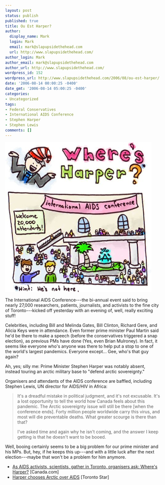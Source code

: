 ```yaml
---
layout: post
status: publish
published: true
title: Ou Est Harper?
author:
  display_name: Mark
  login: Mark
  email: mark@slapupsidethehead.com
  url: http://www.slapupsidethehead.com/
author_login: Mark
author_email: mark@slapupsidethehead.com
author_url: http://www.slapupsidethehead.com/
wordpress_id: 152
wordpress_url: http://www.slapupsidethehead.com/2006/08/ou-est-harper/
date: '2006-08-14 00:00:25 -0400'
date_gmt: '2006-08-14 05:00:25 -0400'
categories:
- Uncategorized
tags:
- Federal Conservatives
- International AIDS Conference
- Stephen Harper
- Stephen Lewis
comments: []
---
```

![Where's Harper?](/wp-content/media/2006/08/wheres_harper.jpg)

The International AIDS Conference---the bi-annual event said to bring nearly 27,000 researchers, patients, journalists, and activists to the fine city of Toronto---kicked off yesterday with an evening of, well, really exciting stuff!

Celebrities, including Bill and Melinda Gates, Bill Clinton, Richard Gere, and Alicia Keys were in attendance. Even former prime minister Paul Martin said he'd be there to make a speech (before the conservatives triggered a snap election), as previous PMs have done (Yes, even Brian Mulroney). In fact, it seems like everyone who's anyone was there to help put a stop to one of the world's largest pandemics. Everyone except... Gee, who's that guy again?

Ah, yes; silly me: Prime Minister Stephen Harper was notably absent, instead touring an arctic military base to "defend arctic sovereignty."

Organisers and attendants of the AIDS conference are baffled, including Stephen Lewis, UN director for AIDS/HIV in Africa:

> It's a dreadful mistake in political judgment, and it's not excusable. It's a lost opportunity to tell the world how Canada feels about this pandemic. The Arctic sovereignty issue will still be there [when the conference ends]. Forty million people worldwide carry this virus, and most will die preventable deaths. What greater scourge is there than that?
> 
> I've asked time and again why he isn't coming, and the answer I keep getting is that he doesn't want to be booed.

Well, booing certainly seems to be a big problem for our prime minister and his MPs. But, hey, if he keeps this up---and with a little luck after the next election---maybe that won't be a problem for him anymore.

- [As AIDS activists, scientists, gather in Toronto, organisers ask: Where's Harper?](http://www.canada.com/topics/news/national/story.html?id=b819c8f6-6cfb-4b42-a332-9ab1643f9d7c&k=41406&p=2) [Canada.com]
- [Harper chooses Arctic over AIDS](http://www.thestar.com/NASApp/cs/ContentServer?pagename=thestar/Layout/Article_Type1&c=Article&cid=1155420635780&call_pageid=968332188492&col=968793972154&t=TS_Home) [Toronto Star]
